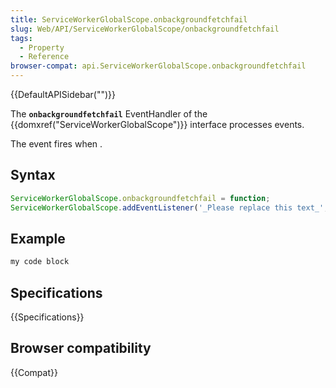 ```yaml
---
title: ServiceWorkerGlobalScope.onbackgroundfetchfail
slug: Web/API/ServiceWorkerGlobalScope/onbackgroundfetchfail
tags:
  - Property
  - Reference
browser-compat: api.ServiceWorkerGlobalScope.onbackgroundfetchfail
---
```

{{DefaultAPISidebar("")}}

The **`onbackgroundfetchfail`** EventHandler of the {{domxref("ServiceWorkerGlobalScope")}} interface processes  events.

The  event fires when .

## Syntax

```js
ServiceWorkerGlobalScope.onbackgroundfetchfail = function;
ServiceWorkerGlobalScope.addEventListener('_Please replace this text_', function);
```

## Example

```js
my code block
```

## Specifications

{{Specifications}}

## Browser compatibility

{{Compat}}

